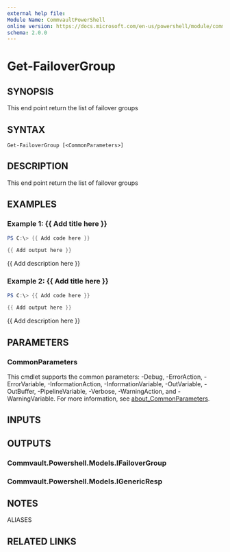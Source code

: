 ```yaml
---
external help file:
Module Name: CommvaultPowerShell
online version: https://docs.microsoft.com/en-us/powershell/module/commvaultpowershell/get-failovergroup
schema: 2.0.0
---
```


# Get-FailoverGroup

## SYNOPSIS
This end point return the list of failover groups

## SYNTAX

```
Get-FailoverGroup [<CommonParameters>]
```

## DESCRIPTION
This end point return the list of failover groups

## EXAMPLES

### Example 1: {{ Add title here }}
```powershell
PS C:\> {{ Add code here }}

{{ Add output here }}
```

{{ Add description here }}

### Example 2: {{ Add title here }}
```powershell
PS C:\> {{ Add code here }}

{{ Add output here }}
```

{{ Add description here }}

## PARAMETERS

### CommonParameters
This cmdlet supports the common parameters: -Debug, -ErrorAction, -ErrorVariable, -InformationAction, -InformationVariable, -OutVariable, -OutBuffer, -PipelineVariable, -Verbose, -WarningAction, and -WarningVariable. For more information, see [about_CommonParameters](http://go.microsoft.com/fwlink/?LinkID=113216).

## INPUTS

## OUTPUTS

### Commvault.Powershell.Models.IFailoverGroup

### Commvault.Powershell.Models.IGenericResp

## NOTES

ALIASES

## RELATED LINKS

